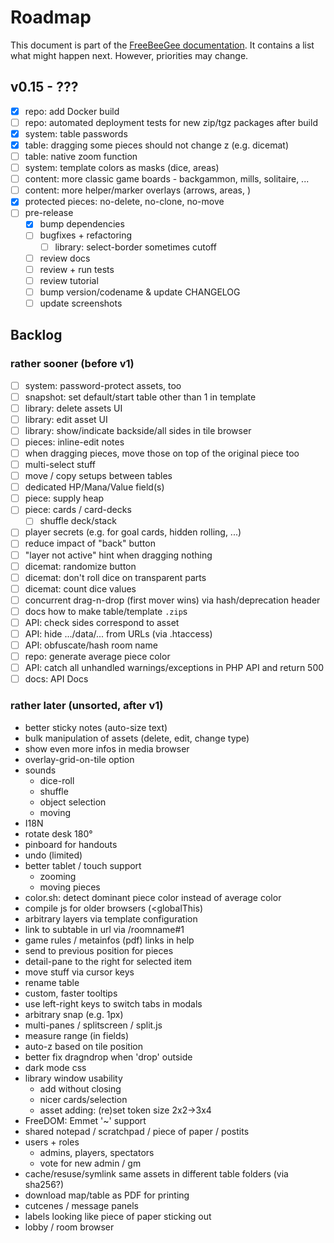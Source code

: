 # Roadmap

This document is part of the [FreeBeeGee documentation](DOCS.md). It contains a list what might happen next. However, priorities may change.

## v0.15 - ???

* [X] repo: add Docker build
* [ ] repo: automated deployment tests for new zip/tgz packages after build
* [X] system: table passwords
* [X] table: dragging some pieces should not change z (e.g. dicemat)
* [ ] table: native zoom function
* [ ] system: template colors as masks (dice, areas)
* [ ] content: more classic game boards - backgammon, mills, solitaire, ...
* [ ] content: more helper/marker overlays (arrows, areas, )
* [X] protected pieces: no-delete, no-clone, no-move
* [ ] pre-release
  * [X] bump dependencies
  * [ ] bugfixes + refactoring
    * [ ] library: select-border sometimes cutoff
  * [ ] review docs
  * [ ] review + run tests
  * [ ] review tutorial
  * [ ] bump version/codename & update CHANGELOG
  * [ ] update screenshots

## Backlog

### rather sooner (before v1)

* [ ] system: password-protect assets, too
* [ ] snapshot: set default/start table other than 1 in template
* [ ] library: delete assets UI
* [ ] library: edit asset UI
* [ ] library: show/indicate backside/all sides in tile browser
* [ ] pieces: inline-edit notes
* [ ] when dragging pieces, move those on top of the original piece too
* [ ] multi-select stuff
* [ ] move / copy setups between tables
* [ ] dedicated HP/Mana/Value field(s)
* [ ] piece: supply heap
* [ ] piece: cards / card-decks
  * [ ] shuffle deck/stack
* [ ] player secrets (e.g. for goal cards, hidden rolling, ...)
* [ ] reduce impact of "back" button
* [ ] "layer not active" hint when dragging nothing
* [ ] dicemat: randomize button
* [ ] dicemat: don't roll dice on transparent parts
* [ ] dicemat: count dice values
* [ ] concurrent drag-n-drop (first mover wins) via hash/deprecation header
* [ ] docs how to make table/template `.zip`s
* [ ] API: check sides correspond to asset
* [ ] API: hide .../data/... from URLs (via .htaccess)
* [ ] API: obfuscate/hash room name
* [ ] repo: generate average piece color
* [ ] API: catch all unhandled warnings/exceptions in PHP API and return 500
* [ ] docs: API Docs

### rather later (unsorted, after v1)

* better sticky notes (auto-size text)
* bulk manipulation of assets (delete, edit, change type)
* show even more infos in media browser
* overlay-grid-on-tile option
* sounds
  * dice-roll
  * shuffle
  * object selection
  * moving
* I18N
* rotate desk 180°
* pinboard for handouts
* undo (limited)
* better tablet / touch support
  * zooming
  * moving pieces
* color.sh: detect dominant piece color instead of average color
* compile js for older browsers (<globalThis)
* arbitrary layers via template configuration
* link to subtable in url via /roomname#1
* game rules / metainfos (pdf) links in help
* send to previous position for pieces
* detail-pane to the right for selected item
* move stuff via cursor keys
* rename table
* custom, faster tooltips
* use left-right keys to switch tabs in modals
* arbitrary snap (e.g. 1px)
* multi-panes / splitscreen / split.js
* measure range (in fields)
* auto-z based on tile position
* better fix dragndrop when 'drop' outside
* dark mode css
* library window usability
  * add without closing
  * nicer cards/selection
  * asset adding: (re)set token size 2x2->3x4
* FreeDOM: Emmet '~' support
* shared notepad / scratchpad / piece of paper / postits
* users + roles
  * admins, players, spectators
  * vote for new admin / gm
* cache/resuse/symlink same assets in different table folders (via sha256?)
* download map/table as PDF for printing
* cutcenes / message panels
* labels looking like piece of paper sticking out
* lobby / room browser
